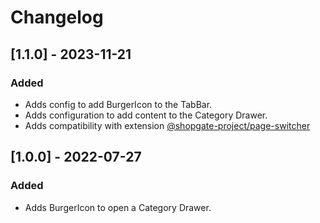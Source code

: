 # Changelog

## [1.1.0] - 2023-11-21
### Added
- Adds config to add BurgerIcon to the TabBar.
- Adds configuration to add content to the Category Drawer.
- Adds compatibility with extension [@shopgate-project/page-switcher](https://github.com/shopgate-professional-services/ext-page-switcher)

## [1.0.0] - 2022-07-27
### Added
- Adds BurgerIcon to open a Category Drawer.